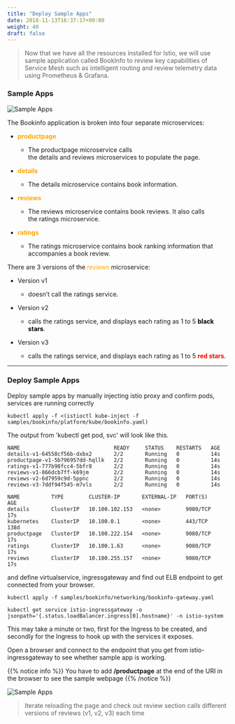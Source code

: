 ```yaml
---
title: "Deploy Sample Apps"
date: 2018-11-13T16:37:17+09:00
weight: 40
draft: false
---
```


> Now that we have all the resources installed for Istio, we will use sample application called BookInfo to review key capabilities of Service Mesh such as intelligent routing and review telemetry data using Prometheus & Grafana.

### Sample Apps


![Sample Apps](/images/servicemesh-deploy1.png)

The Bookinfo application is broken into four separate microservices:

* <span style="color:orange">**productpage**</span>
  * The productpage microservice calls the details and reviews microservices to populate the page.

* <span style="color:orange">**details**</span>
  * The details microservice contains book information.

* <span style="color:orange">**reviews**</span>
  * The reviews microservice contains book reviews. It also calls the ratings microservice.

* <span style="color:orange">**ratings**</span>
  * The ratings microservice contains book ranking information that accompanies a book review.

There are 3 versions of the <span style="color:orange">*reviews*</span> microservice:

* Version v1
  * doesn’t call the ratings service.

* Version v2
  * calls the ratings service, and displays each rating as 1 to 5 <span style="color:black">**black stars**</span>.

* Version v3
  * calls the ratings service, and displays each rating as 1 to 5 <span style="color:red">**red stars**</span>.

---

### Deploy Sample Apps

Deploy sample apps by manually injecting istio proxy and confirm pods, services are running correctly

```
kubectl apply -f <(istioctl kube-inject -f samples/bookinfo/platform/kube/bookinfo.yaml)
```

The output from 'kubectl get pod, svc' will look like this.

```
NAME                              READY     STATUS    RESTARTS   AGE
details-v1-64558cf56b-dxbx2       2/2       Running   0          14s
productpage-v1-5b796957dd-hqllk   2/2       Running   0          14s
ratings-v1-777b98fcc4-5bfr8       2/2       Running   0          14s
reviews-v1-866dcb7ff-k69jm        2/2       Running   0          14s
reviews-v2-6d7959c9d-5ppnc        2/2       Running   0          14s
reviews-v3-7ddf94f545-m7vls       2/2       Running   0          14s

NAME          TYPE        CLUSTER-IP       EXTERNAL-IP   PORT(S)    AGE
details       ClusterIP   10.100.102.153   <none>        9080/TCP   17s
kubernetes    ClusterIP   10.100.0.1       <none>        443/TCP    138d
productpage   ClusterIP   10.100.222.154   <none>        9080/TCP   17s
ratings       ClusterIP   10.100.1.63      <none>        9080/TCP   17s
reviews       ClusterIP   10.100.255.157   <none>        9080/TCP   17s
```

and define virtualservice, ingressgateway and find out ELB endpoint to get connected from your browser.

```
kubectl apply -f samples/bookinfo/networking/bookinfo-gateway.yaml

kubectl get service istio-ingressgateway -o jsonpath='{.status.loadBalancer.ingress[0].hostname}' -n istio-system 
```
This may take a minute or two, first for the Ingress to be created, and secondly for the Ingress to hook up with the services it exposes.

Open a browser and connect to the endpoint that you get from istio-ingressgateway to see whether sample app is working.

{{% notice info %}}
You have to add **/productpage** at the end of the URI in the browser to see the sample webpage
{{% /notice %}}

![Sample Apps](/images/servicemesh-deploy2.png)

> Iterate reloading the page and check out review section calls different versions of reviews (v1, v2, v3) each time
